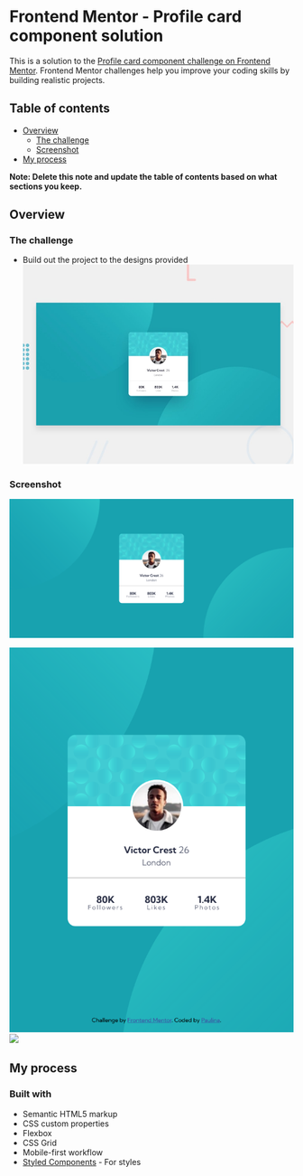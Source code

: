 # Frontend Mentor - Profile card component solution

This is a solution to the [Profile card component challenge on Frontend Mentor](https://www.frontendmentor.io/challenges/profile-card-component-cfArpWshJ). Frontend Mentor challenges help you improve your coding skills by building realistic projects. 

## Table of contents

- [Overview](#overview)
  - [The challenge](#the-challenge)
  - [Screenshot](#screenshot)
- [My process](#my-process)

**Note: Delete this note and update the table of contents based on what sections you keep.**

## Overview

### The challenge

- Build out the project to the designs provided
![Design preview for the Profile card component coding challenge](./design/desktop-preview.jpg)

### Screenshot

![My solution fot landscape](./design/Landscape.png)

![My solution fot portrait](./design/Portrait.png)
![](./screenshot.jpg)

## My process

### Built with

- Semantic HTML5 markup
- CSS custom properties
- Flexbox
- CSS Grid
- Mobile-first workflow
- [Styled Components](https://styled-components.com/) - For styles
